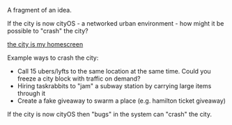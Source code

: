 ---
---

A fragment of an idea.

If the city is now cityOS - a networked urban environment - how might it be possible to "crash" the city?

[the city is my homescreen](https://medium.com/dark-matter-and-trojan-horses/the-city-is-my-homescreen-317673e0f57a)

Example ways to crash the city:
- Call 15 ubers/lyfts to the same location at the same time. Could you freeze a city block with traffic on demand?
- Hiring taskrabbits to "jam" a subway station by carrying large items through it
- Create a fake giveaway to swarm a place (e.g. hamilton ticket giveaway)

If the city is now cityOS then "bugs" in the system can "crash" the city.
